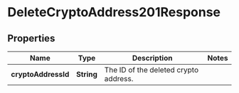

# DeleteCryptoAddress201Response


## Properties

| Name | Type | Description | Notes |
|------------ | ------------- | ------------- | -------------|
|**cryptoAddressId** | **String** | The ID of the deleted crypto address. |  |



